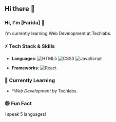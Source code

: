## Hi there 👋

<!--
**faridaelchuzade/faridaelchuzade** is a ✨ _special_ ✨ repository because its `README.md` (this file) appears on your GitHub profile.

Here are some ideas to get you started:

- 🔭 I’m currently working on ...
- 🌱 I’m currently learning ...
- 👯 I’m looking to collaborate on ...
- 🤔 I’m looking for help with ...
- 💬 Ask me about ...
- 📫 How to reach me: ...
- 😄 Pronouns: ...
- ⚡ Fun fact: ...
-->

### Hi, I'm [Farida] 👋
I'm currently learning Web Development at Techlabs. 

### ⚡️ Tech Stack & Skills
- **Languages**: 
  ![HTML5](https://img.shields.io/badge/-HTML5-E34F26?logo=html5&logoColor=white)
  ![CSS3](https://img.shields.io/badge/-CSS3-1572B6?logo=css3&logoColor=white)
  ![JavaScript](https://img.shields.io/badge/-JavaScript-F7DF1E?logo=javascript&logoColor=black)

- **Frameworks**: ![React](https://img.shields.io/badge/-React-blue)

### 📘 Currently Learning
- **Web Development* by Techlabs.

### 😄 Fun Fact
I speak 5 languages!

